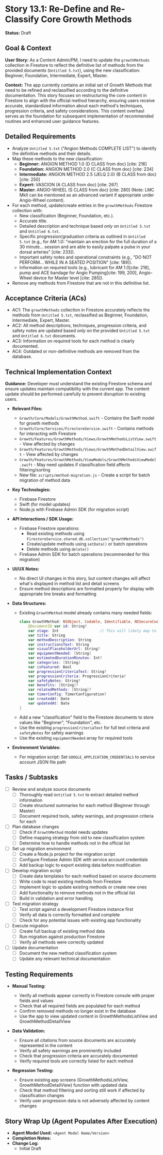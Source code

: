 # Story 13.1: Re-Define and Re-Classify Core Growth Methods

**Status:** Draft

## Goal & Context

**User Story:** As a Content Admin/PM, I need to update the `growthMethods` collection in Firestore to reflect the definitive list of methods from the provided documents (`Untitled 5.txt`), using the new classification: Beginner, Foundation, Intermediate, Expert, Master.

**Context:** The app currently contains an initial set of Growth Methods that need to be refined and reclassified according to the definitive documentation. This story focuses on restructuring the core content in Firestore to align with the official method hierarchy, ensuring users receive accurate, standardized information about each method's techniques, progression criteria, and safety considerations. This content overhaul serves as the foundation for subsequent implementation of recommended routines and enhanced user guidance features.

## Detailed Requirements

- Analyze `Untitled 5.txt` ("Angion Methods COMPLETE LIST") to identify the definitive methods and their details.
- Map these methods to the new classification:
  - **Beginner:** ANGION METHOD 1.0 (D CLASS from doc) [cite: 216]
  - **Foundation:** ANGION METHOD 2.0 (C CLASS from doc) [cite: 234]
  - **Intermediate:** ANGION METHOD 2.5 (JELQ 2.0) (B CLASS from doc) [cite: 250]
  - **Expert:** VASCION (A CLASS from doc) [cite: 267]
  - **Master:** ANGIO-WHEEL (S CLASS from doc) [cite: 280] (Note: LMC MkII can be mentioned as an advanced variant if appropriate under Angio-Wheel content).
- For each method, update/create entries in the `growthMethods` Firestore collection with:
  - New classification (Beginner, Foundation, etc.).
  - Accurate title.
  - Detailed description and technique based *only* on `Untitled 5.txt` and `Untitled 6.txt`.
  - Specific progression/graduation criteria as outlined in `Untitled 5.txt` (e.g., for AM 1.0: "maintain an erection for the full duration of a 30 minute... session and are able to easily palpate a pulse in your dorsal arteries" [cite: 233]).
  - Important safety notes and operational constraints (e.g., "DO NOT PERFORM... WHILE IN A SEATED POSITION" [cite: 189]).
  - Information on required tools (e.g., lubricant for AM 1.0[cite: 218], pump and ACE bandage for Angio Pumping[cite: 199, 200], Angio-Wheel device for Master level [cite: 285]).
- Remove any methods from Firestore that are not in this definitive list.

## Acceptance Criteria (ACs)

- AC1: The `growthMethods` collection in Firestore accurately reflects the methods from `Untitled 5.txt`, reclassified as Beginner, Foundation, Intermediate, Expert, Master.
- AC2: All method descriptions, techniques, progression criteria, and safety notes are updated based *only* on the provided `Untitled 5.txt` and `Untitled 6.txt` documents.
- AC3: Information on required tools for each method is clearly documented.
- AC4: Outdated or non-definitive methods are removed from the database.

## Technical Implementation Context

**Guidance:** Developer must understand the existing Firestore schema and ensure updates maintain compatibility with the current app. The content update should be performed carefully to prevent disruption to existing users.

- **Relevant Files:**
  - `Growth/Core/Models/GrowthMethod.swift` - Contains the Swift model for growth methods
  - `Growth/Core/Services/FirestoreService.swift` - Contains methods for interacting with Firestore
  - `Growth/Features/GrowthMethods/Views/GrowthMethodsListView.swift` - View affected by changes
  - `Growth/Features/GrowthMethods/Views/GrowthMethodDetailView.swift` - View affected by changes
  - `Growth/Features/GrowthMethods/ViewModels/GrowthMethodsViewModel.swift` - May need updates if classification field affects filtering/sorting
  - New file: `scripts/method-migration.js` - Create a script for batch migration of method data

- **Key Technologies:** 
  - Firebase Firestore
  - Swift (for model updates)
  - Node.js with Firebase Admin SDK (for migration script)

- **API Interactions / SDK Usage:**
  - Firebase Firestore operations:
    - Read existing methods using `FirestoreService.shared.db.collection("growthMethods")`
    - Create/update methods using `setData()` or batch operations
    - Delete methods using `delete()`
  - Firebase Admin SDK for batch operations (recommended for this migration)

- **UI/UX Notes:**
  - No direct UI changes in this story, but content changes will affect what's displayed in method list and detail screens
  - Ensure method descriptions are formatted properly for display with appropriate line breaks and formatting

- **Data Structures:**
  - Existing `GrowthMethod` model already contains many needed fields:
    ```swift
    class GrowthMethod: NSObject, Codable, Identifiable, NSSecureCoding {
        @DocumentID var id: String?
        var stage: Int                   // This will likely map to classification order
        var title: String
        var methodDescription: String
        var instructionsText: String
        var visualPlaceholderUrl: String?
        var equipmentNeeded: [String]
        var estimatedDurationMinutes: Int?
        var categories: [String]
        var isFeatured: Bool
        var progressionCriteriaText: String?
        var progressionCriteria: ProgressionCriteria?
        var safetyNotes: String?
        var benefits: [String]?
        var relatedMethods: [String]?
        var timerConfig: TimerConfiguration?
        var createdAt: Date
        var updatedAt: Date
    }
    ```
  - Add a new "classification" field to the Firestore documents to store values like "Beginner", "Foundation", etc.
  - Use the existing `progressionCriteriaText` for full text criteria and `safetyNotes` for safety warnings
  - Use the existing `equipmentNeeded` array for required tools

- **Environment Variables:** 
  - For migration script: Set `GOOGLE_APPLICATION_CREDENTIALS` to service account JSON file path

## Tasks / Subtasks

- [ ] Review and analyze source documents
  - [ ] Thoroughly read `Untitled 5.txt` to extract detailed method information
  - [ ] Create structured summaries for each method (Beginner through Master)
  - [ ] Document required tools, safety warnings, and progression criteria for each
- [ ] Plan database changes
  - [ ] Check if `GrowthMethod` model needs updates
  - [ ] Define mapping strategy from old to new classification system
  - [ ] Determine how to handle methods not in the official list
- [ ] Set up migration environment
  - [ ] Create a Node.js project for the migration script
  - [ ] Configure Firebase Admin SDK with service account credentials
  - [ ] Add backup logic to export existing data before modification
- [ ] Develop migration script
  - [ ] Create data templates for each method based on source documents
  - [ ] Write code to read existing methods from Firestore
  - [ ] Implement logic to update existing methods or create new ones
  - [ ] Add functionality to remove methods not in the official list
  - [ ] Build in validation and error handling
- [ ] Test migration strategy
  - [ ] Test script against a development Firestore instance first
  - [ ] Verify all data is correctly formatted and complete
  - [ ] Check for any potential issues with existing app functionality
- [ ] Execute migration
  - [ ] Create full backup of existing method data
  - [ ] Run migration against production Firestore
  - [ ] Verify all methods were correctly updated
- [ ] Update documentation
  - [ ] Document the new method classification system
  - [ ] Update any relevant technical documentation

## Testing Requirements

- **Manual Testing:**
  - Verify all methods appear correctly in Firestore console with proper fields and values
  - Check that all required fields are populated for each method
  - Confirm removed methods no longer exist in the database
  - Use the app to view updated content in GrowthMethodsListView and GrowthMethodDetailView

- **Data Validation:**
  - Ensure all citations from source documents are accurately represented in the content
  - Verify all safety warnings are prominently included
  - Check that progression criteria are accurately documented
  - Verify required tools are correctly listed for each method

- **Regression Testing:**
  - Ensure existing app screens (GrowthMethodsListView, GrowthMethodDetailView) function with updated data
  - Check that method filtering and sorting still work if affected by classification changes
  - Verify user progression data is not adversely affected by content changes

## Story Wrap Up (Agent Populates After Execution)

- **Agent Model Used:** `<Agent Model Name/Version>`
- **Completion Notes:** 
- **Change Log:**
  - Initial Draft 